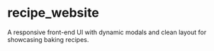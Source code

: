 # recipe_website
A responsive front-end UI with dynamic modals and clean layout for showcasing baking recipes.
